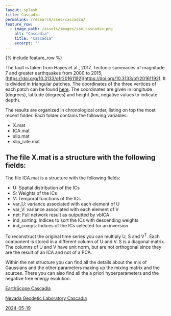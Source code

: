 ```yaml
---
layout: splash
title: Cascadia
permalink: /research/sses/cascadia/
feature_row:
  - image_path: /assets/images/sse_cascadia.png
    alt: "Cascadia"
    title: "Cascadia"
    excerpt: ""
---
```


{% include feature_row %}

The fault is taken from Hayes et al., 2017, Tectonic summaries of magnitude 7
and greater earthquakes from 2000 to 2015,
[https://doi.org/10.3133/ofr20161192](https://doi.org/10.3133/ofr20161192). It
is divided in triangular patches. The coordinates of the three vertices of each
patch can be found
[here](https://github.com/Geolandi/cex/blob/main/Data/Cascadia/SSE/Fault/fault_triangular.txt).
The coordinates are given in longitude (degrees), latitude (degrees) and height
(km, negative values to indicate depth).

The results are organized in chronological order, listing on top the most recent
folder. Each folder contains the following variables:

  - X.mat
  - ICA.mat
  - slip.mat
  - slip_rate.mat

The file X.mat is a structure with the following fields:
  - 

The file ICA.mat is a structure with the following fields:
  - U: Spatial distribution of the ICs
  - S: Weights of the ICs
  - V: Temporal functions of the ICs
  - var_U: variance associated with each element of U
  - var_V: variance associated with each element of V
  - net: Full network result as outputted by vbICA
  - ind_sorting: Indices to sort the ICs with descending weights
  - ind_comps: Indices of the ICs selected for an inversion

To reconstruct the original time series you can multiply U, S and V<sup>T</sup>.
Each component is stored in a different column of U and V. S is a diagonal
matrix. The columns of U and V have unit norm, but are not orthogonal since they
are the result of an ICA and not of a PCA.

Within the net structure you can find all the details about the mix of Gaussians
and the other parameters making up the mixing matrix and the sources. There you
can also find all the a priori hyperparameters and the negative free energy
evolution.

[EarthScope Cascadia](/research/sses/cascadia/es/)

[Nevada Geodetic Laboratory Cascadia](/research/sses/cascadia/ngl)

[2024-05-19](https://github.com/Geolandi/cex/blob/main/Scenarios/Cascadia/2024-05-19)


<!-- {% include feature_row id="intro" type="center" %}

{% include gallery caption="This is a sample gallery with **Markdown support**." %}


{% include feature_row id="feature_row2" type="left" %}

{% include feature_row id="feature_row3" type="right" %}

{% include feature_row id="feature_row4" type="center" %} -->